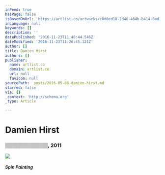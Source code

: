 ```yaml
---
inFeed: true
hasPage: false
isBasedOnUrl: 'https://artlist.co/artworks/c0d0ed18-2d46-464b-b414-0ad1cd92f566'
inLanguage: null
keywords: []
description: ''
datePublished: '2016-11-23T11:40:44.546Z'
dateModified: '2016-11-23T11:26:45.121Z'
author: []
title: Damien Hirst
authors: []
publisher:
  name: artlist.co
  domain: artlist.co
  url: null
  favicon: null
sourcePath: _posts/2016-05-08-damien-hirst.md
starred: false
via: {}
_context: 'http://schema.org'
_type: Article

---
```

# Damien Hirst

### ▒▒▒▒▒▒▒▒▒▒▒▒, 2011
![](https://the-grid-user-content.s3-us-west-2.amazonaws.com/969ac389-2594-4ed2-807b-37b339c63fc3.png)

##### Spin Painting